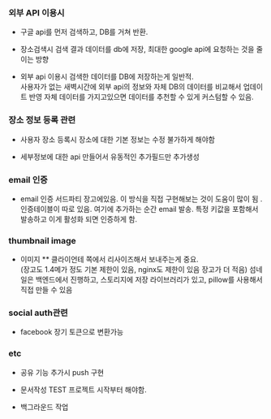 ### 외부 API 이용시
- 구글 api를 먼저 검색하고, DB를 거쳐 반환.
 
- 장소검색시 검색 결과 데이터를 db에 저장, 최대한 google api에 요청하는 것을 줄이는 방향

- 외부 api 이용시 검색한 데이터를 DB에 저장하는게 일반적.  
	사용자가 없는 새벽시간에 외부 api의 정보와 자체 DB의 데이터를 비교해서 업데이트 반영
	자체 데이터를 가지고있으면 데이터를 추천할 수 있게 커스텀할 수 있음.

### 장소 정보 등록 관련
 
- 사용자 장소 등록시 장소에 대한 기본 정보는 수정 불가하게 해야함

- 세부정보에 대한 api 만들어서 유동적인 추가필드만 추가생성


### email 인증

- email 인증 서드파티 장고에있음. 이 방식을 직접 구현해보는 것이 도움이 많이 됨 .    
	인증테이블이 따로 있음. 여기에 추가하는 순간 email 발송. 특정 키값을 포함해서 발송하고 이게 활성화 되면 인증하게 함.

### thumbnail image
- 이미지
	** 클라이언테 쪽에서 리사이즈해서 보내주는게 중요.  
(장고도 1.4메가 정도 기본 제한이 있음, nginx도 제한이 있음 장고가 더 적음)
섬네일은 백엔드에서 진행하고, 스토리지에 저장
라이브러리가 있고, pillow를 사용해서 직접 만들 수 있음

### social auth관련 

- facebook 장기 토큰으로 변환가능

### etc

- 공유 기능 추가시 push 구현

- 문서작성 TEST 프로젝트 시작부터 해야함.

- 백그라운드 작업


	